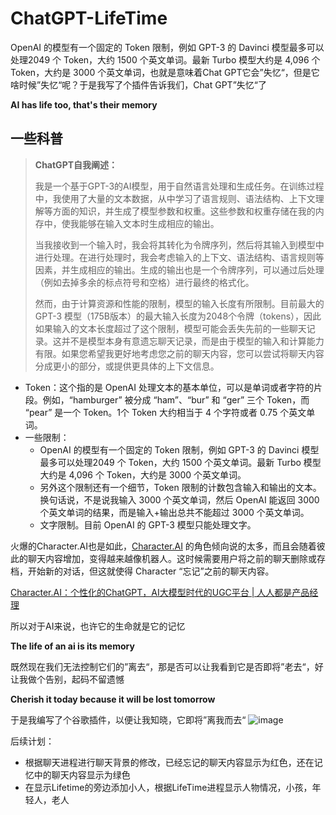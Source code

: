 # ChatGPT-LifeTime
OpenAI 的模型有一个固定的 Token 限制，例如 GPT-3 的 Davinci 模型最多可以处理2049 个 Token，大约 1500 个英文单词。最新 Turbo 模型大约是 4,096 个 Token，大约是 3000 个英文单词，也就是意味着Chat GPT它会”失忆“，但是它啥时候”失忆“呢？于是我写了个插件告诉我们，Chat GPT”失忆“了

**AI has life too, that's their memory**

## 一些科普[](https://learningprompt.wiki/docs/tutorial-insight/AI%20Summary%20%E4%BC%9A%E5%8F%96%E4%BB%A3%E4%BA%BA%E5%B7%A5%20Summary%20%E5%90%97%EF%BC%9F#%E4%B8%80%E4%BA%9B%E7%A7%91%E6%99%AE)

> **ChatGPT自我阐述：**
> 
> 
> 我是一个基于GPT-3的AI模型，用于自然语言处理和生成任务。在训练过程中，我使用了大量的文本数据，从中学习了语言规则、语法结构、上下文理解等方面的知识，并生成了模型参数和权重。这些参数和权重存储在我的内存中，使我能够在输入文本时生成相应的输出。
> 
> 当我接收到一个输入时，我会将其转化为令牌序列，然后将其输入到模型中进行处理。在进行处理时，我会考虑输入的上下文、语法结构、语言规则等因素，并生成相应的输出。生成的输出也是一个令牌序列，可以通过后处理（例如去掉多余的标点符号和空格）进行最终的格式化。
> 
> 然而，由于计算资源和性能的限制，模型的输入长度有所限制。目前最大的 GPT-3 模型（175B版本）的最大输入长度为2048个令牌（tokens），因此如果输入的文本长度超过了这个限制，模型可能会丢失先前的一些聊天记录。这并不是模型本身有意遗忘聊天记录，而是由于模型的输入和计算能力有限。如果您希望我更好地考虑您之前的聊天内容，您可以尝试将聊天内容分成更小的部分，或提供更具体的上下文信息。
> 
- Token：这个指的是 OpenAI 处理文本的基本单位，可以是单词或者字符的片段。例如，“hamburger” 被分成 “ham”、“bur” 和 “ger” 三个 Token，而 “pear” 是一个 Token。1个 Token 大约相当于 4 个字符或者 0.75 个英文单词。
- 一些限制：
    - OpenAI 的模型有一个固定的 Token 限制，例如 GPT-3 的 Davinci 模型最多可以处理2049 个 Token，大约 1500 个英文单词。最新 Turbo 模型大约是 4,096 个 Token，大约是 3000 个英文单词。
    - 另外这个限制还有一个细节，Token 限制的计数包含输入和输出的文本。换句话说，不是说我输入 3000 个英文单词，然后 OpenAI 能返回 3000 个英文单词的结果，而是输入+输出总共不能超过 3000 个英文单词。
    - 文字限制。目前 OpenAI 的 GPT-3 模型只能处理文字。

火爆的Character.AI也是如此，[Character.AI](http://character.ai/) 的角色倾向说的太多，而且会随着彼此的聊天内容增加，变得越来越像机器人。这时候需要用户将之前的聊天删除或存档，开始新的对话，但这就使得 Character “忘记”之前的聊天内容。

[Character.AI：个性化的ChatGPT，AI大模型时代的UGC平台 | 人人都是产品经理](https://www.woshipm.com/ai/5779179.html)

所以对于AI来说，也许它的生命就是它的记忆

**The life of an ai is its memory**

既然现在我们无法控制它们的”离去“，那是否可以让我看到它是否即将”老去“，好让我做个告别，起码不留遗憾

**Cherish it today because it will be lost tomorrow**

于是我编写了个谷歌插件，以便让我知晓，它即将”离我而去“
![image](https://user-images.githubusercontent.com/80014289/229330844-d887b434-f1fc-4683-b393-12b875306217.png)

后续计划：

- 根据聊天进程进行聊天背景的修改，已经忘记的聊天内容显示为红色，还在记忆中的聊天内容显示为绿色
- 在显示Lifetime的旁边添加小人，根据LifeTime进程显示人物情况，小孩，年轻人，老人

